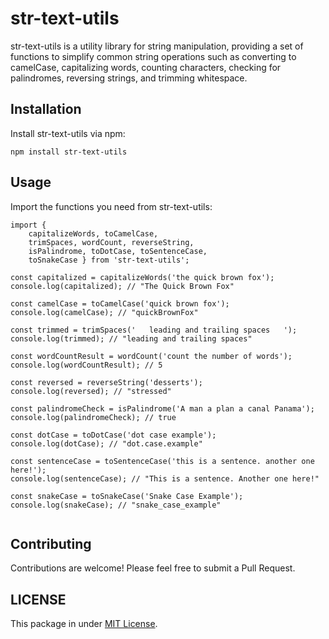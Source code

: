 # str-text-utils

str-text-utils is a utility library for string manipulation, providing a set of functions to simplify common string operations such as converting to camelCase, capitalizing words, counting characters, checking for palindromes, reversing strings, and trimming whitespace.

## Installation

Install str-text-utils via npm:

```pre
npm install str-text-utils
```

## Usage

Import the functions you need from str-text-utils:

```
import {
    capitalizeWords, toCamelCase,
    trimSpaces, wordCount, reverseString,
    isPalindrome, toDotCase, toSentenceCase,
    toSnakeCase } from 'str-text-utils';

const capitalized = capitalizeWords('the quick brown fox');
console.log(capitalized); // "The Quick Brown Fox"

const camelCase = toCamelCase('quick brown fox');
console.log(camelCase); // "quickBrownFox"

const trimmed = trimSpaces('   leading and trailing spaces   ');
console.log(trimmed); // "leading and trailing spaces"

const wordCountResult = wordCount('count the number of words');
console.log(wordCountResult); // 5

const reversed = reverseString('desserts');
console.log(reversed); // "stressed"

const palindromeCheck = isPalindrome('A man a plan a canal Panama');
console.log(palindromeCheck); // true

const dotCase = toDotCase('dot case example');
console.log(dotCase); // "dot.case.example"

const sentenceCase = toSentenceCase('this is a sentence. another one here!');
console.log(sentenceCase); // "This is a sentence. Another one here!"

const snakeCase = toSnakeCase('Snake Case Example');
console.log(snakeCase); // "snake_case_example"


```

## Contributing

Contributions are welcome! Please feel free to submit a Pull Request.

## LICENSE

This package in under [MIT License](https://github.com/jatiinyadav/string-utils/blob/master/LICENSE).
